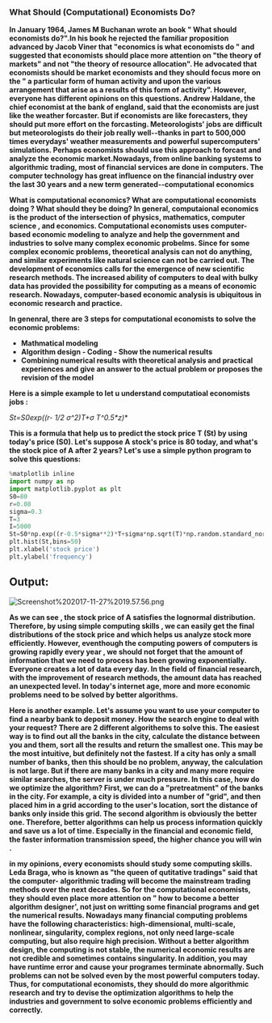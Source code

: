 
###  What Should (Computational) Economists Do?

**In January 1964,  James M Buchanan wrote an book " What should economists do?".In his book he 
 rejected the familiar proposition advanced by Jacob Viner that "economics is what economists do " and 
 suggested that economists should place more attention on "the theory of markets" and not "the theory of
 resource allocation". He advocated that economists should be market economists and they should focus 
 more on the " a particular form of human activity and upon the various arrangement that arise as a 
 results of this form of activity". However, everyone has different opinions on this questions. Andrew 
 Haldane, the chief economist at the bank of england, said that the economists are just like the weather 
 forcaster. But if economists are like forecasters, they should put more effort on the forcasting. 
 Meteorologists' jobs are difficult but  meteorologists do their job really well--thanks in part to 500,000 
 times everydays' weather measurements and powerful supercomputers' simulations. Perhaps 
 economists should use this approach to forcast and analyze the economic market.Nowadays, from 
 online banking systems to  algorithmic trading,  most of financial services are done in computers. The 
 computer technology has great influence on the financial industry over the last 30 years and a new term 
 generated--computational economics**

**What is computational economics? What are computational economists doing ? What should they be 
 doing?  In general, computaional economics is the product of the intersection of physics, mathematics, 
 computer science , and economics. Computational economists uses computer-based economic modeling 
 to analyze and help the government and industries to solve many complex economic probelms. Since for 
 some complex economic problems, theoretical analysis can not do anything, and similar experiments like 
 natural science can not be carried out. The development of economics calls  for the emergence of new 
 scientific research methods. The increased ability of computers to deal with bulky data has provided the 
 possibility for computing as a means of economic research. Nowadays, computer-based economic 
 analysis is ubiquitous in economic research and practice.**  
 
**In genenral, there are 3 steps for computational economists to solve the economic problems:**
   - **Mathmatical modeling**
   - **Algorithm design - Coding - Show the numerical results**
   - **Combining numerical results with theoretical analysis and practical experiences and  give an answer 
      to the actual problem or proposes the revision of the model**  

**Here is a simple example to let u understand computatioal economists jobs :**  
 
**St=S0exp((r- 1/2 σ^2)T+σ* T^0.5*z)**

**This is a formula that help us to predict the stock price T (St) by using today's price (S0). Let's suppose
   A stock's price is 80 today, and what's the stock pice of A after 2 years? Let's use a simple python 
   program to solve this questions:**

```python
%matplotlib inline
import numpy as np
import matplotlib.pyplot as plt
S0=80
r=0.08
sigma=0.3
T=3
I=5000
St=S0*np.exp((r-0.5*sigma**2)*T+sigma*np.sqrt(T)*np.random.standard_normal(I))
plt.hist(St,bins=50)
plt.xlabel('stock price')
plt.ylabel('frequency')
```

## Output:
![Screenshot%202017-11-27%2019.57.56.png](attachment:Screenshot%202017-11-27%2019.57.56.png)  


**As we can see , the stock price of A satisfies the lognormal distribution.  Therefore, by using simple 
computing skills , we can easily get the final distributions of the stock price and which helps us analyze stock more efficiently.  However, eventhough the computing powers of computers is growing rapidly every 
year , we should not forget that  the amount of information that we need to process has been growing 
exponentially. Everyone creates a lot of data every day. In the field of financial research, with the 
improvement of research methods, the amount data has reached an unexpected level.  In today's internet 
age, more and more economic problems need to be solved by better algorithms.**  


**Here is another example.  Let's assume you want to use your computer to find a nearby bank to deposit money. How the search engine to deal with your request? There are 2 different algorithems to solve this. The easiest way is to find out all the banks in the city, calculate the distance between you and them, sort all the results and return the smallest one. This may be the most intuitive, but definitely not the fastest. If a city has only a small number of banks, then this should be no problem, anyway, the calculation is not large. But if there are many banks in a city and many more require similar searches, the server is under much pressure. In this case, how do we optimize the algorithm? First, we can do a "pretreatment" of the banks in the city. For example, a city is divided into a number of "grid", and then placed him in a grid according to the user's location, sort the distance of banks only inside this grid.  The second algorithm is obviously the better one.  Therefore, better algorithms can help us process information quickly  and save us a lot of time. Especially in the financial and economic field,  the faster information transmission speed, the higher chance you will win .**


**in my opinions, every economists should study some computing skills. Leda  Braga, who is known as "the queen of    qutitative tradings" said that the computer- algorithmic trading will become the mainstream trading methods over the next decades.  So for the computational economists, they should even place more attention on " how to become a better algorithm designer', not just on writting some financial programs and get the numerical results.  Nowadays many financial computing problems have the following characteristics: high-dimensional, multi-scale, nonlinear, singularity, complex regions, not only need large-scale computing, but also require high precision. Without a better algorithm design, the computing is not stable, the numerical economic results are not credible and sometimes contains singularity. In addition, you may have runtime error and cause your programes terminate abnormally. Such problems can not be solved even by the most powerful computers today. Thus, for computational economists, they should do more algorithmic research and try to devise the optimization algorithms to help the industries and government to solve economic problems efficiently and correctly.**


